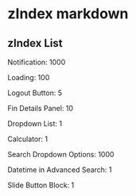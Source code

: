 # zIndex markdown

## zIndex List

Notification: 1000

Loading: 100

Logout Button: 5

Fin Details Panel: 10

Dropdown List: 1

Calculator: 1

Search Dropdown Options: 1000

Datetime in Advanced Search: 1

Slide Button Block: 1